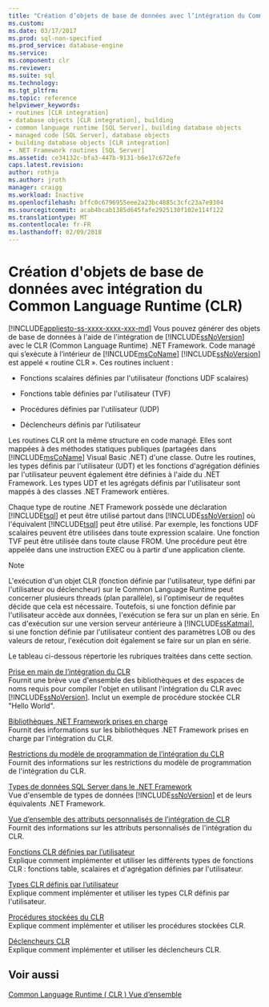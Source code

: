```yaml
---
title: "Création d’objets de base de données avec l’intégration du Common Language Runtime (CLR) | Documents Microsoft"
ms.custom: 
ms.date: 03/17/2017
ms.prod: sql-non-specified
ms.prod_service: database-engine
ms.service: 
ms.component: clr
ms.reviewer: 
ms.suite: sql
ms.technology: 
ms.tgt_pltfrm: 
ms.topic: reference
helpviewer_keywords:
- routines [CLR integration]
- database objects [CLR integration], building
- common language runtime [SQL Server], building database objects
- managed code [SQL Server], database objects
- building database objects [CLR integration]
- .NET Framework routines [SQL Server]
ms.assetid: ce34132c-bfa3-447b-9131-b6e17c672efe
caps.latest.revision: 
author: rothja
ms.author: jroth
manager: craigg
ms.workload: Inactive
ms.openlocfilehash: bffc0c6796955eee2a23bc4885c3cfc23a7e9304
ms.sourcegitcommit: acab4bcab1385d645fafe2925130f102e114f122
ms.translationtype: MT
ms.contentlocale: fr-FR
ms.lasthandoff: 02/09/2018
---
```

# <a name="building-database-objects-with-common-language-runtime-clr-integration"></a>Création d'objets de base de données avec intégration du Common Language Runtime (CLR)
[!INCLUDE[appliesto-ss-xxxx-xxxx-xxx-md](../../../includes/appliesto-ss-xxxx-xxxx-xxx-md.md)]
Vous pouvez générer des objets de base de données à l'aide de l'intégration de [!INCLUDE[ssNoVersion](../../../includes/ssnoversion-md.md)] avec le CLR (Common Language Runtime) .NET Framework. Code managé qui s’exécute à l’intérieur de [!INCLUDE[msCoName](../../../includes/msconame-md.md)] [!INCLUDE[ssNoVersion](../../../includes/ssnoversion-md.md)] est appelé « routine CLR ». Ces routines incluent :  
  
-   Fonctions scalaires définies par l'utilisateur (fonctions UDF scalaires)  
  
-   Fonctions table définies par l'utilisateur (TVF)  
  
-   Procédures définies par l'utilisateur (UDP)  
  
-   Déclencheurs définis par l’utilisateur  
  
 Les routines CLR ont la même structure en code managé. Elles sont mappées à des méthodes statiques publiques (partagées dans [!INCLUDE[msCoName](../../../includes/msconame-md.md)] Visual Basic .NET) d'une classe. Outre les routines, les types définis par l'utilisateur (UDT) et les fonctions d'agrégation définies par l'utilisateur peuvent également être définies à l'aide du .NET Framework. Les types UDT et les agrégats définis par l'utilisateur sont mappés à des classes .NET Framework entières.  
  
 Chaque type de routine .NET Framework possède une déclaration [!INCLUDE[tsql](../../../includes/tsql-md.md)] et peut être utilisé partout dans [!INCLUDE[ssNoVersion](../../../includes/ssnoversion-md.md)] où l'équivalent [!INCLUDE[tsql](../../../includes/tsql-md.md)] peut être utilisé. Par exemple, les fonctions UDF scalaires peuvent être utilisées dans toute expression scalaire. Une fonction TVF peut être utilisée dans toute clause FROM. Une procédure peut être appelée dans une instruction EXEC ou à partir d'une application cliente.  
  
> [!NOTE]  
>  L'exécution d'un objet CLR (fonction définie par l'utilisateur, type défini par l'utilisateur ou déclencheur) sur le Common Language Runtime peut concerner plusieurs threads (plan parallèle), si l'optimiseur de requêtes décide que cela est nécessaire. Toutefois, si une fonction définie par l'utilisateur accède aux données, l'exécution se fera sur un plan en série. En cas d'exécution sur une version serveur antérieure à [!INCLUDE[ssKatmai](../../../includes/sskatmai-md.md)], si une fonction définie par l'utilisateur contient des paramètres LOB ou des valeurs de retour, l'exécution doit également se faire sur un plan en série.  
  
 Le tableau ci-dessous répertorie les rubriques traitées dans cette section.  
  
 [Prise en main de l’intégration du CLR](../../../relational-databases/clr-integration/database-objects/getting-started-with-clr-integration.md)  
 Fournit une brève vue d'ensemble des bibliothèques et des espaces de noms requis pour compiler l'objet en utilisant l'intégration du CLR avec [!INCLUDE[ssNoVersion](../../../includes/ssnoversion-md.md)]. Inclut un exemple de procédure stockée CLR "Hello World".  
  
 [Bibliothèques .NET Framework prises en charge](../../../relational-databases/clr-integration/database-objects/supported-net-framework-libraries.md)  
 Fournit des informations sur les bibliothèques .NET Framework prises en charge par l'intégration du CLR.  
  
 [Restrictions du modèle de programmation de l’intégration du CLR](../../../relational-databases/clr-integration/database-objects/clr-integration-programming-model-restrictions.md)  
 Fournit des informations sur les restrictions du modèle de programmation de l'intégration du CLR.  
  
 [Types de données SQL Server dans le .NET Framework](../../../relational-databases/clr-integration-database-objects-types-net-framework/sql-server-data-types-in-the-net-framework.md)  
 Vue d'ensemble de types de données [!INCLUDE[ssNoVersion](../../../includes/ssnoversion-md.md)] et de leurs équivalents .NET Framework.  
  
 [Vue d’ensemble des attributs personnalisés de l’intégration de CLR](http://msdn.microsoft.com/library/ecf5c097-0972-48e2-a9c0-b695b7dd2820)  
 Fournit des informations sur les attributs personnalisés de l'intégration du CLR.  
  
 [Fonctions CLR définies par l’utilisateur](../../../relational-databases/clr-integration-database-objects-user-defined-functions/clr-user-defined-functions.md)  
 Explique comment implémenter et utiliser les différents types de fonctions CLR : fonctions table, scalaires et d'agrégation définies par l'utilisateur.  
  
 [Types CLR définis par l’utilisateur](../../../relational-databases/clr-integration-database-objects-user-defined-types/clr-user-defined-types.md)  
 Explique comment implémenter et utiliser les types CLR définis par l'utilisateur.  
  
 [Procédures stockées du CLR](http://msdn.microsoft.com/library/bbdd51b2-a9b4-4916-ba6f-7957ac6c3f33)  
 Explique comment implémenter et utiliser les procédures stockées CLR.  
  
 [Déclencheurs CLR](http://msdn.microsoft.com/library/302a4e4a-3172-42b6-9cc0-4a971ab49c1c)  
 Explique comment implémenter et utiliser les déclencheurs CLR.  
  
## <a name="see-also"></a>Voir aussi  
 [Common Language Runtime &#40; CLR &#41; Vue d’ensemble](../../../relational-databases/clr-integration/common-language-runtime-integration-overview.md)  
  
  
